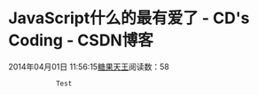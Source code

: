 # JavaScript什么的最有爱了 - CD's Coding - CSDN博客





2014年04月01日 11:56:15[糖果天王](https://me.csdn.net/okcd00)阅读数：58








                Test            



